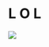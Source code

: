 # L     O          L
<HTML>
<HEAD>
<TITLE> 
AOT IS THE BEST
</TITLE>
</HEAD>
<BODY>
<IMG SRC="https://photos.app.goo.gl/6meNZPFJ3iE7o8R4A">
</BODY>
</HTML>
